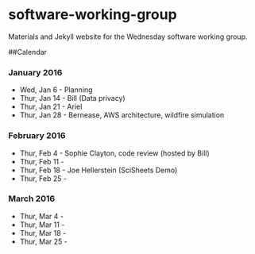 # software-working-group

Materials and Jekyll website for the Wednesday software working group.

##Calendar

### January 2016

 - Wed, Jan 6 - Planning
 - Thur, Jan 14 - Bill (Data privacy)
 - Thur, Jan 21 - Ariel
 - Thur, Jan 28 - Bernease, AWS architecture, wildfire simulation

### February 2016

 - Thur, Feb 4 - Sophie Clayton, code review (hosted by Bill)
 - Thur, Feb 11 - 
 - Thur, Feb 18 - Joe Hellerstein (SciSheets Demo)
 - Thur, Feb 25 - 

### March 2016

 - Thur, Mar 4 -
 - Thur, Mar 11 -
 - Thur, Mar 18 - 
 - Thur, Mar 25 -
